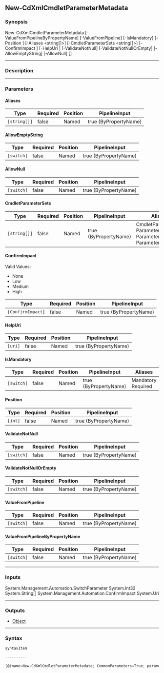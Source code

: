 New-CdXmlCmdletParameterMetadata
--------------------------------

### Synopsis

New-CdXmlCmdletParameterMetadata [-ValueFromPipelineByPropertyName] [-ValueFromPipeline] [-IsMandatory] [-Position <int>] [-Aliases <string[]>] [-CmdletParameterSets <string[]>] [-ConfirmImpact <ConfirmImpact>] [-HelpUri <uri>] [-ValidateNotNull] [-ValidateNotNullOrEmpty] [-AllowEmptyString] [-AllowNull] [<CommonParameters>]

---

### Description

---

### Parameters
#### **Aliases**

|Type        |Required|Position|PipelineInput        |
|------------|--------|--------|---------------------|
|`[string[]]`|false   |Named   |true (ByPropertyName)|

#### **AllowEmptyString**

|Type      |Required|Position|PipelineInput        |
|----------|--------|--------|---------------------|
|`[switch]`|false   |Named   |true (ByPropertyName)|

#### **AllowNull**

|Type      |Required|Position|PipelineInput        |
|----------|--------|--------|---------------------|
|`[switch]`|false   |Named   |true (ByPropertyName)|

#### **CmdletParameterSets**

|Type        |Required|Position|PipelineInput        |Aliases                                                                   |
|------------|--------|--------|---------------------|--------------------------------------------------------------------------|
|`[string[]]`|false   |Named   |true (ByPropertyName)|CmdletParameterSet<br/>ParameterSets<br/>ParameterSet<br/>ParameterSetName|

#### **ConfirmImpact**

Valid Values:

* None
* Low
* Medium
* High

|Type             |Required|Position|PipelineInput        |
|-----------------|--------|--------|---------------------|
|`[ConfirmImpact]`|false   |Named   |true (ByPropertyName)|

#### **HelpUri**

|Type   |Required|Position|PipelineInput        |
|-------|--------|--------|---------------------|
|`[uri]`|false   |Named   |true (ByPropertyName)|

#### **IsMandatory**

|Type      |Required|Position|PipelineInput        |Aliases               |
|----------|--------|--------|---------------------|----------------------|
|`[switch]`|false   |Named   |true (ByPropertyName)|Mandatory<br/>Required|

#### **Position**

|Type   |Required|Position|PipelineInput        |
|-------|--------|--------|---------------------|
|`[int]`|false   |Named   |true (ByPropertyName)|

#### **ValidateNotNull**

|Type      |Required|Position|PipelineInput        |
|----------|--------|--------|---------------------|
|`[switch]`|false   |Named   |true (ByPropertyName)|

#### **ValidateNotNullOrEmpty**

|Type      |Required|Position|PipelineInput        |
|----------|--------|--------|---------------------|
|`[switch]`|false   |Named   |true (ByPropertyName)|

#### **ValueFromPipeline**

|Type      |Required|Position|PipelineInput        |
|----------|--------|--------|---------------------|
|`[switch]`|false   |Named   |true (ByPropertyName)|

#### **ValueFromPipelineByPropertyName**

|Type      |Required|Position|PipelineInput        |
|----------|--------|--------|---------------------|
|`[switch]`|false   |Named   |true (ByPropertyName)|

---

### Inputs
System.Management.Automation.SwitchParameter
System.Int32
System.String[]
System.Management.Automation.ConfirmImpact
System.Uri

---

### Outputs
* [Object](https://learn.microsoft.com/en-us/dotnet/api/System.Object)

---

### Syntax
```PowerShell
syntaxItem
```
```PowerShell
----------
```
```PowerShell
{@{name=New-CdXmlCmdletParameterMetadata; CommonParameters=True; parameter=System.Object[]}}
```
